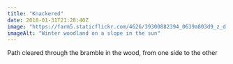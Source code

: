 ```yaml
---
title: "Knackered"
date: 2018-01-31T21:28:40Z
image: "https://farm5.staticflickr.com/4626/39300882394_0639a803d9_z_d.jpg"
imageAlt: "Winter woodland on a slope in the sun"
---
```


Path cleared through the bramble in the wood, from one side to the other
